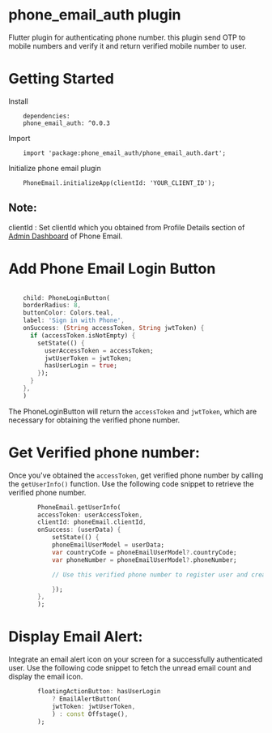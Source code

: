 # phone_email_auth plugin

Flutter plugin for authenticating phone number. this plugin send OTP to mobile numbers and verify it and return verified  mobile number to user. 

# Getting Started

Install

```
    dependencies:
    phone_email_auth: ^0.0.3
```

Import

```
    import 'package:phone_email_auth/phone_email_auth.dart';
```

Initialize phone email plugin

```
    PhoneEmail.initializeApp(clientId: 'YOUR_CLIENT_ID');
```

## Note:
clientId : Set clientId which you obtained from Profile Details section of [Admin Dashboard](https://admin.phone.email/) of Phone Email.


# Add Phone Email Login Button

```dart
    
    child: PhoneLoginButton(
    borderRadius: 8,
    buttonColor: Colors.teal,
    label: 'Sign in with Phone',
    onSuccess: (String accessToken, String jwtToken) {
      if (accessToken.isNotEmpty) {
        setState(() {
          userAccessToken = accessToken;
          jwtUserToken = jwtToken;
          hasUserLogin = true;
        });
      }
    },
    )
```

The PhoneLoginButton will return the `accessToken` and `jwtToken`, which are necessary for obtaining the verified phone number.

# Get Verified phone number:

Once you've obtained the `accessToken`, get verified phone number by calling the `getUserInfo()` function. Use the following code snippet to retrieve the verified phone number.

```dart
        PhoneEmail.getUserInfo(
        accessToken: userAccessToken,
        clientId: phoneEmail.clientId,
        onSuccess: (userData) {
            setState(() {
            phoneEmailUserModel = userData;
            var countryCode = phoneEmailUserModel?.countryCode;
            var phoneNumber = phoneEmailUserModel?.phoneNumber;

            // Use this verified phone number to register user and create your session

            });
        },
        );
```

# Display Email Alert:

Integrate an email alert icon on your screen for a successfully authenticated user. Use the following code snippet to fetch the unread email count and display the email icon.

```dart
        floatingActionButton: hasUserLogin
            ? EmailAlertButton(
            jwtToken: jwtUserToken,
            ) : const Offstage(),
        );
```







